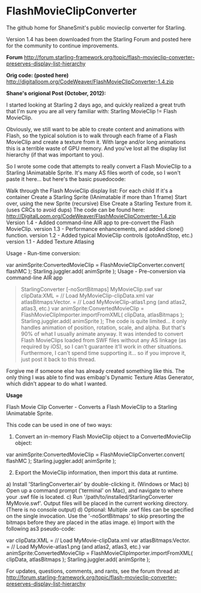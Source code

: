 FlashMovieClipConverter
=======================

The github home for ShaneSmit's public movieclip converter for Starling.

Version 1.4 has been downloaded from the Starling Forum and posted here for the community to continue improvements.

**Forum**
http://forum.starling-framework.org/topic/flash-movieclip-converter-preserves-display-list-hierarchy

**Orig code: (posted here)**
http://digitalloom.org/CodeWeaver/FlashMovieClipConverter-1.4.zip

**Shane's origional Post (October, 2012):**


I started looking at Starling 2 days ago, and quickly realized a great truth that I'm sure you are all very familiar with: Starling MovieClip != Flash MovieClip.

Obviously, we still want to be able to create content and animations with Flash, so the typical solution is to walk through each frame of a Flash MovieClip and create a texture from it. With large and/or long animations this is a terrible waste of GPU memory. And you've lost all the display list hierarchy (if that was important to you).

So I wrote some code that attempts to really convert a Flash MovieClip to a Starling IAnimatable Sprite. It's many AS files worth of code, so I won't paste it here... but here's the basic psuedocode:

Walk through the Flash MovieClip display list:
    For each child
        If it's a container
            Create a Starling Sprite (IAnimatable if more than 1 frame)
            Start over, using the new Sprite (recursive)
        Else
            Create a Starling Texture from it. (uses CRCs to avoid dups)
The code can be found here: http://DigitalLoom.org/CodeWeaver/FlashMovieClipConverter-1.4.zip
Version 1.4 - Added command-line AIR app to pre-convert the Flash MovieClip.
version 1.3 - Performance enhancements, and added clone() function.
version 1.2 - Added typical MovieClip controls (gotoAndStop, etc.)
version 1.1 - Added Texture Atlasing

Usage - Run-time conversion:

var animSprite:ConvertedMovieClip = FlashMovieClipConverter.convert( flashMC );
Starling.juggler.add( animSprite );
Usage - Pre-conversion via command-line AIR app

> StarlingConverter [-noSortBitmaps] MyMovieClip.swf
var clipData:XML = // Load MyMovieClip-clipData.xml
var atlasBitmaps:Vector.<BitmapData> = // Load MyMovieClip-atlas1.png (and atlas2, atlas3, etc.)
var animSprite:ConvertedMovieClip = FlashMovieClipImporter.importFromXML( clipData, atlasBitmaps );
Starling.juggler.add( animSprite );
The code is quite limited... it only handles animation of position, rotation, scale, and alpha. But that's 90% of what I usually animate anyway. It was intended to convert Flash MovieClips loaded from SWF files without any AS linkage (as required by iOS), so I can't guarantee it'll work in other situations. Furthermore, I can't spend time supporting it... so if you improve it, just post it back to this thread.

Forgive me if someone else has already created something like this. The only thing I was able to find was emibap's Dynamic Texture Atlas Generator, which didn't appear to do what I wanted.


**Usage**

Flash Movie Clip Converter - Converts a Flash MovieClip to a Starling IAnimatable
                             Sprite.

This code can be used in one of two ways:

1) Convert an in-memory Flash MovieClip object to a ConvertedMovieClip object:

var animSprite:ConvertedMovieClip = FlashMovieClipConverter.convert( flashMC );
Starling.juggler.add( animSprite );

2) Export the MovieClip information, then import this data at runtime.

  a) Install 'StarlingConverter.air' by double-clicking it. (Windows or Mac)
  b) Open up a command prompt ('terminal' on Mac), and navigate to where your
     .swf file is located.
  c) Run '/path/to/installed/StarlingConverter MyMovie.swf'. Output files will
     be placed in the current working directory. (There is no console output)
  d) Optional: Multiple .swf files can be specified on the single invocation.
               Use the '-noSortBitmaps' to skip presorting the bitmaps before
               they are placed in the atlas image.
  e) Import with the following as3 pseudo-code:

var clipData:XML = // Load MyMovie-clipData.xml
var atlasBitmaps:Vector.<BitmapData> = // Load MyMovie-atlas1.png (and atlas2, atlas3, etc.)
var animSprite:ConvertedMovieClip = FlashMovieClipImporter.importFromXML( clipData, atlasBitmaps );
Starling.juggler.add( animSprite );

For updates, questions, comments, and rants, see the forum thread at:
http://forum.starling-framework.org/topic/flash-movieclip-converter-preserves-display-list-hierarchy
